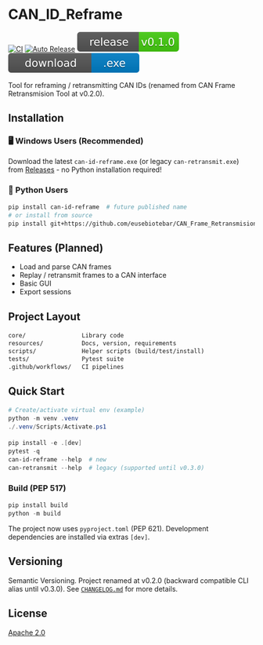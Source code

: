 # CAN_ID_Reframe

[![CI](https://github.com/eusebiotebar/CAN_Frame_Retransmision_Tool/actions/workflows/test-and-deploy.yml/badge.svg)](https://github.com/eusebiotebar/CAN_Frame_Retransmision_Tool/actions/workflows/test-and-deploy.yml)
[![Auto Release](https://github.com/eusebiotebar/CAN_Frame_Retransmision_Tool/actions/workflows/release-auto.yml/badge.svg)](https://github.com/eusebiotebar/CAN_Frame_Retransmision_Tool/actions/workflows/release-auto.yml)
![Release](https://raw.githubusercontent.com/eusebiotebar/CAN_Frame_Retransmision_Tool/main/assets/release-badge.svg)
[![Download](https://raw.githubusercontent.com/eusebiotebar/CAN_Frame_Retransmision_Tool/main/assets/download-badge.svg)](https://github.com/eusebiotebar/CAN_Frame_Retransmision_Tool/releases/latest)

Tool for reframing / retransmitting CAN IDs (renamed from CAN Frame Retransmision Tool at v0.2.0).

## Installation

### 🖥️ Windows Users (Recommended)

Download the latest `can-id-reframe.exe` (or legacy `can-retransmit.exe`) from [Releases](https://github.com/eusebiotebar/CAN_Frame_Retransmision_Tool/releases/latest) - no Python installation required!

### 🐍 Python Users

```bash
pip install can-id-reframe  # future published name
# or install from source
pip install git+https://github.com/eusebiotebar/CAN_Frame_Retransmision_Tool.git
```

## Features (Planned)

- Load and parse CAN frames
- Replay / retransmit frames to a CAN interface
- Basic GUI
- Export sessions

## Project Layout

```text
core/                Library code
resources/           Docs, version, requirements
scripts/             Helper scripts (build/test/install)
tests/               Pytest suite
.github/workflows/   CI pipelines
```

## Quick Start

```powershell
# Create/activate virtual env (example)
python -m venv .venv
./.venv/Scripts/Activate.ps1

pip install -e .[dev]
pytest -q
can-id-reframe --help  # new
can-retransmit --help  # legacy (supported until v0.3.0)
```

### Build (PEP 517)

```powershell
pip install build
python -m build
```

The project now uses `pyproject.toml` (PEP 621). Development dependencies are installed via extras `[dev]`.

## Versioning

Semantic Versioning. Project renamed at v0.2.0 (backward compatible CLI alias until v0.3.0). See [`CHANGELOG.md`](resources/docs/CHANGELOG.md) for more details.

## License

[Apache 2.0](LICENSE)
